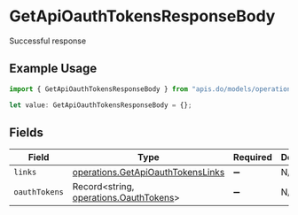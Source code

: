 # GetApiOauthTokensResponseBody

Successful response

## Example Usage

```typescript
import { GetApiOauthTokensResponseBody } from "apis.do/models/operations";

let value: GetApiOauthTokensResponseBody = {};
```

## Fields

| Field                                                                                  | Type                                                                                   | Required                                                                               | Description                                                                            |
| -------------------------------------------------------------------------------------- | -------------------------------------------------------------------------------------- | -------------------------------------------------------------------------------------- | -------------------------------------------------------------------------------------- |
| `links`                                                                                | [operations.GetApiOauthTokensLinks](../../models/operations/getapioauthtokenslinks.md) | :heavy_minus_sign:                                                                     | N/A                                                                                    |
| `oauthTokens`                                                                          | Record<string, [operations.OauthTokens](../../models/operations/oauthtokens.md)>       | :heavy_minus_sign:                                                                     | N/A                                                                                    |